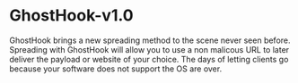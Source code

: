 # GhostHook-v1.0
 GhostHook brings a new spreading method to the scene never seen before. Spreading with GhostHook will allow you to use a non malicous URL to later deliver the payload or website of your choice. The days of letting clients go because your software does not support the OS are over.
